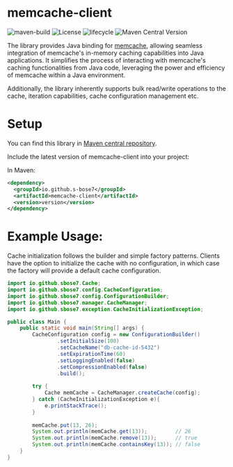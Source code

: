 # memcache-client

![maven-build](https://github.com/s-bose7/memcache-client/actions/workflows/build.yml/badge.svg)
![License](https://img.shields.io/github/license/s-bose7/memcache-client?color=blue)
![lifecycle](https://img.shields.io/badge/lifecycle-beta-blue)
![Maven Central Version](https://img.shields.io/maven-central/v/io.github.s-bose7/memcache-client)


The library provides Java binding for [memcache](https://github.com/s-bose7/memcache.git), allowing seamless integration of memcache's in-memory caching capabilities into Java applications. It simplifies the process of interacting with memcache's caching functionalities from Java code, leveraging the power and efficiency of memcache within a Java environment.

Additionally, the library inherently supports bulk read/write operations to the cache, iteration capabilities, cache configuration management etc.

# Setup

You can find this library in [Maven central repository](https://mvnrepository.com/artifact/io.github.s-bose7/memcache-client). 

Include the latest version of memcache-client into your project:

In Maven:

```xml
<dependency>
  <groupId>io.github.s-bose7</groupId>
  <artifactId>memcache-client</artifactId>
  <version>version</version>
</dependency>
```


# Example Usage:

Cache initialization follows the builder and simple factory patterns. Clients have the option to initialize the cache with no configuration, in which case the factory will provide a default cache configuration.

```java
import io.github.sbose7.Cache;
import io.github.sbose7.config.CacheConfiguration;
import io.github.sbose7.config.ConfigurationBuilder;
import io.github.sbose7.manager.CacheManager;
import io.github.sbose7.exception.CacheInitializationException;

public class Main {
	public static void main(String[] args) {
		CacheConfiguration config = new ConfigurationBuilder()
				.setInitialSize(100)
				.setCacheName("db-cache-id-5432")
				.setExpirationTime(60)
				.setLoggingEnabled(false)
				.setCompressionEnabled(false)
				.build();
		
		try {
			Cache memCache = CacheManager.createCache(config);
		} catch (CacheInitializationException e){
			e.printStackTrace();
		}
		
		memCache.put(13, 26);
		System.out.println(memCache.get(13));         // 26
		System.out.println(memCache.remove(13));      // true
		System.out.println(memCache.containsKey(13)); // false
	}
}
```

